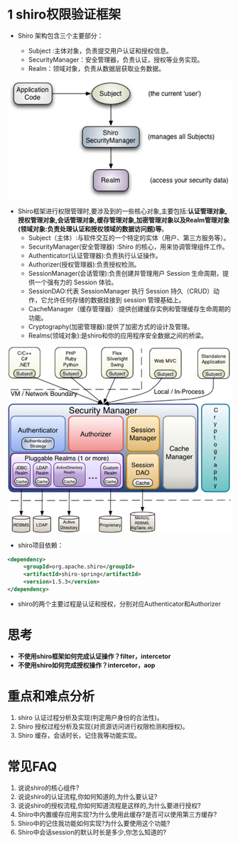 # 1 shiro权限验证框架

- Shiro 架构包含三个主要部分：

  - Subject :主体对象，负责提交用户认证和授权信息。
  - SecurityManager：安全管理器，负责认证，授权等业务实现。
  - Realm：领域对象，负责从数据层获取业务数据。

  

![image-20230924211219545](shiro学习笔记.assets/image-20230924211219545.png)





- Shiro框架进行权限管理时,要涉及到的一些核心对象,主要包括:**认证管理对象,授权管理对象,会话管理对象,缓存管理对象,加密管理对象以及Realm管理对象(领域对象:负责处理认证和授权领域的数据访问题)等**。
  - Subject（主体）:与软件交互的一个特定的实体（用户、第三方服务等）。
  - SecurityManager(安全管理器) :Shiro 的核心，用来协调管理组件工作。
  - Authenticator(认证管理器):负责执行认证操作。
  - Authorizer(授权管理器):负责授权检测。
  - SessionManager(会话管理):负责创建并管理用户 Session 生命周期，提供一个强有力的 Session 体验。
  - SessionDAO:代表 SessionManager 执行 Session 持久（CRUD）动作，它允许任何存储的数据挂接到 session 管理基础上。
  - CacheManager（缓存管理器）:提供创建缓存实例和管理缓存生命周期的功能。
  - Cryptography(加密管理器):提供了加密方式的设计及管理。
  - Realms(领域对象):是shiro和你的应用程序安全数据之间的桥梁。


![img](shiro学习笔记.assets/1460000037648601.png)



- shiro项目依赖：

```xml
<dependency>
     <groupId>org.apache.shiro</groupId>
     <artifactId>shiro-spring</artifactId>
     <version>1.5.3</version>
</dependency>
```

- shiro的两个主要过程是认证和授权，分别对应Authenticator和Authorizer  





# 思考

- **不使用shiro框架如何完成认证操作？filter，intercetor**
- **不使用shiro如何完成授权操作？intercetor，aop**



# 重点和难点分析

1. shiro 认证过程分析及实现(判定用户身份的合法性)。
2. Shiro 授权过程分析及实现(对资源访问进行权限检测和授权)。
3. Shiro 缓存，会话时长，记住我等功能实现。



# 常见FAQ

1. 说说shiro的核心组件?
2. 说说shiro的认证流程,你如何知道的,为什么要认证?
3. 说说shiro的授权流程,你如何知道流程是这样的,为什么要进行授权?
4. Shiro中内置缓存应用实现?为什么使用此缓存?是否可以使用第三方缓存?
5. Shiro中的记住我功能如何实现?为什么要使用这个功能?
6. Shiro中会话session的默认时长是多少,你怎么知道的?



